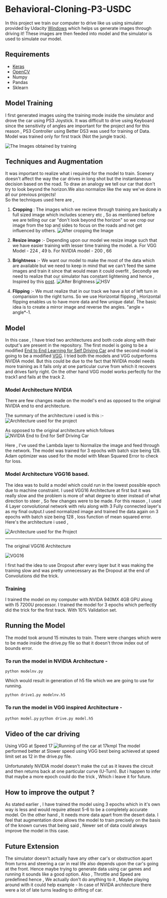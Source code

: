 # Behavioral-Cloning-P3-USDC

In this project we train our computer to drive like us using simulator provided by Udacity [Windows](https://d17h27t6h515a5.cloudfront.net/topher/2016/November/5831f3a4_simulator-windows-64/simulator-windows-64.zip) which helps us generate images through driving it! These images are then feeded into model and the simulator is used to simulate our model. 

## Requirements 

* [Keras](https://keras.io) 
* [OpenCV](https://opencv.org)
* Numpy 
* Pandas 
* Sklearn 

## Model Training 

I first generated images using the training mode inside the simulator and drove the car using PS3 Joystick. It was difficult to drive using Keyboard since the sensitivity of angles are important for the project and for this reason , PS3 Controller using Better DS3 was used for training of Data. Model was trained only for first track (Not the jungle track). 

![The Images obtained by training](https://github.com/Shreyas3108/Behavioral-Cloning-P3-USDC/raw/master/images/training_data.png)

## Techniques and Augmentation 

It was important to realize what i required for the model to train. Scenery doesn't affect the way the car drives in long shot but the instantaneous decision based on the road. To draw an analogy we tell our car that don't try to look beyond the horizon.We also normalize like the way we've done in all our previous projects!  
So the techniques used here are , 
1. **Cropping** : The images which we recieve through training are basically a full sized image which includes scenery etc , So as mentioned before we are telling our car "don't look beyond the horizon" so we crop our image from the top and sides to focus on the roads and not get influenced by others.
![After cropping the Image](https://github.com/Shreyas3108/Behavioral-Cloning-P3-USDC/raw/master/images/cropped.png)

2. **Resize image** :- Depending upon our model we resize image such that we have easier training with lesser time training the model. 
  a. For VGG Model - 224 , 49 
  b. For NVIDIA model - 200 , 66
3. **Brightness** :- We want our model to make the most of the data which are available but we need to keep in mind that we can't feed the same images and train it since that would mean it could overfit , Secondly we need to realize that our simulator has constant lightening and hence , Inspired by this [post](https://chatbotslife.com/using-augmentation-to-mimic-human-driving-496b569760a9).
![After Brightness](https://github.com/Shreyas3108/Behavioral-Cloning-P3-USDC/raw/master/images/brightness.png)
![HSV](https://github.com/Shreyas3108/Behavioral-Cloning-P3-USDC/raw/master/images/hsv.png)
4. **Flipping** :- We must realize that in our track we have a lot of left turn in comparision to the right turns. So we use Horizontal flipping , Horizontal flipping enables us to have more data and few unique data!. The basic idea is to create a mirror image and reverse the angles. "angle = angle*-1. 

## Model 

In this case , I have tried two architectures and both code along with their output's are present in the repository. The first model is going to be a modified [End to End Learning for Self Driving Car](https://images.nvidia.com/content/tegra/automotive/images/2016/solutions/pdf/end-to-end-dl-using-px.pdf) and the second model is going to be a modified [VGG](https://arxiv.org/abs/1409.1556). 
I tried both the models and VGG outperforms NVIDIA model. But this could be due to the fact that NVIDIA model needs more training as it fails only at one particular curve from which it recovers and drives fairly right. On the other hand VGG model works perfectly for the track1 and fails at the track 2. 

### Model Architecture NVIDIA 

There are few changes made on the model's end as opposed to the original NVIDIA end to end architecture. 

The summary of the architecture i used is this :-
![Architecture used for the project](https://github.com/Shreyas3108/Behavioral-Cloning-P3-USDC/raw/master/images/Screenshot%20nv.png)

As opposed to the original architecture which follows 
![NVIDIA End to End for Self Driving Car](https://devblogs.nvidia.com/parallelforall/wp-content/uploads/2016/08/cnn-architecture-624x890.png)

Here , I've used the Lambda layer to Normalize the image and feed through the network.
The model was trained for 3 epochs with batch size being 128. Adam optimizer was used for the model with Mean Squared Error to check for loss. 

### Model Architecture VGG16 based. 

The idea was to build a model which could run in the lowest possible epoch due to machine constraint. I used VGG16 Architecture at first but it was really slow and the problem is more of what degree to steer instead of what direction to steer , So few changes were to be made. For this reason , I used 4 Layer convolutional network with relu along with 3 Fully connected layer's as my final output.I used normalized image and trained the data again on 3 epochs with batch size being 128 , loss function of mean squared error. 
Here's the architecture i used , 

![Architecture used for the Project](https://github.com/Shreyas3108/Behavioral-Cloning-P3-USDC/raw/master/images/Screenshot%20(31).png)
____________________________________________________________________________________________________

The original VGG16 Architecture 

![VGG16](https://www.pyimagesearch.com/wp-content/uploads/2017/03/imagenet_vgg16.png)

I first had the idea to use Dropout after every layer but it was making the training slow and was pretty unnecessary as the Dropout at the end of Convolutions did the trick. 

### Training 

I trained the model on my computer with NVIDA 940MX 4GB GPU along with I5 7200U processor. I trained the model for 3 epochs which perfectly did the trick for the first track. With 10% Validation set. 

## Running the Model 

The model took around 15 minutes to train. There were changes which were to be made inside the drive.py file so that it doesn't throw index out of bounds error. 

### To run the model in NVIDIA Architecture - 
  ``` python modelnv.py ``` 
  
  Which would result in generation of h5 file which we are going to use for running. 
  
  ``` python drive1.py modelnv.h5 ```
### To run the model in VGG inspired Architecture - 

  ``` python model.py ```
  ``` python drive.py model.h5 ```
## Video of the car driving 
Using VGG at Speed 17 
![Running of the car at 17kmpl](https://youtu.be/14PhbDHrwVk) 
The model performed better at Slower speed using VGG best being achieved at speed limit set as 12 in the drive.py file. 

Unfortunately NVIDIA model doesn't make the cut as it leaves the circuit and then returns back at one particular curve (U-Turn). But i happen to infer that maybe a more epoch could do the trick , Which i leave it for future. 

## How to improve the output ? 
As stated earlier , I have trained the model using 3 epochs which in it's own way is less and would require atleast 5-6 to be a completely accurate model. On the other hand , It needs more data apart from the desert data. I feel that augmentation done allows the model to train precisely on the basis of the known curves that being said , Newer set of data could always improve the model in this case. 

## Future Extension 

The simulator doesn't actually have any other car's or obstruction apart from turns and steering a car in real life also depends upon the car's going at the front. Hence maybe trying to generate data using car games and running it sounds like a good option. Also , Throttle and Speed are predefined hence , We actually don't do anything to it , Maybe playing around with it could help example - In case of NVIDA architecture there were a lot of late turns leading to drifting of car.   
